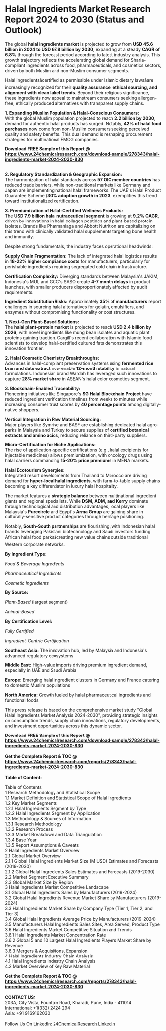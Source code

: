 <h1>Halal Ingredients Market Research Report 2024 to 2030 (Status and Outlook)</h1><p>The global <strong>halal ingredients market</strong> is projected to grow from <strong>USD 45.6 billion in 2024 to USD 67.8 billion by 2030</strong>, expanding at a steady <strong>CAGR of 6.8%</strong> through the forecast period according to latest industry analysis. This growth trajectory reflects the accelerating global demand for Sharia-compliant ingredients across food, pharmaceuticals, and cosmetics sectors, driven by both Muslim and non-Muslim consumer segments.</p><p>Halal ingredientsâcertified as permissible under Islamic dietary lawsâare increasingly recognized for their <strong>quality assurance, ethical sourcing, and alignment with clean label trends</strong>. Beyond their religious significance, these ingredients now appeal to mainstream consumers seeking allergen-free, ethically produced alternatives with transparent supply chains.</p><p><strong>1. Expanding Muslim Population &amp; Halal-Conscious Consumers:</strong><br>
With the global Muslim population projected to reach <strong>2.2 billion by 2030</strong>, demand for authentic halal products has surged. Notably, <strong>42% of halal food purchases</strong> now come from non-Muslim consumers seeking perceived quality and safety benefits. This dual demand is reshaping procurement strategies for multinational FMCG companies.</p><div><b>Download FREE Sample of this Report @ 
            <a href="https://www.24chemicalresearch.com/download-sample/278343/halal-ingredients-market-2024-2030-830">
            https://www.24chemicalresearch.com/download-sample/278343/halal-ingredients-market-2024-2030-830</a></b></div><br><p><strong>2. Regulatory Standardization &amp; Geographic Expansion:</strong><br>
The harmonization of halal standards across <strong>57 OIC member countries</strong> has reduced trade barriers, while non-traditional markets like Germany and Japan are implementing national halal frameworks. The UAE's Halal Product Guarantee Scheme (<strong>30% adoption growth in 2023</strong>) exemplifies this trend toward institutionalized certification.</p><p><strong>3. Premiumization of Halal-Certified Wellness Products:</strong><br>
The <strong>USD 7.9 billion halal nutraceutical segment</strong> is growing at <strong>9.2% CAGR</strong>, driven by innovations in halal collagen peptides and plant-based protein isolates. Brands like Pharmaniaga and Abbott Nutrition are capitalizing on this trend with clinically validated halal supplements targeting bone health and immunity.</p><p>Despite strong fundamentals, the industry faces operational headwinds:</p><p><strong>Supply Chain Fragmentation:</strong> The lack of integrated halal logistics results in <strong>18-22% higher compliance costs</strong> for manufacturers, particularly for perishable ingredients requiring segregated cold chain infrastructure.</p><p><strong>Certification Complexity:</strong> Diverging standards between Malaysia's JAKIM, Indonesia's MUI, and GCC's SASO create <strong>4-7 month delays</strong> in product launches, with smaller producers disproportionately affected by audit requirements.</p><p><strong>Ingredient Substitution Risks:</strong> Approximately <strong>35% of manufacturers</strong> report challenges in sourcing halal alternatives for gelatin, emulsifiers, and enzymes without compromising functionality or cost structures.</p><p><strong>1. Next-Gen Plant-Based Solutions:</strong><br>
The <strong>halal plant-protein market</strong> is projected to reach <strong>USD 2.4 billion by 2026</strong>, with novel ingredients like mung bean isolates and aquatic plant proteins gaining traction. Cargill's recent collaboration with Islamic food scientists to develop halal-certified cultured fats demonstrates this innovation frontier.</p><p><strong>2. Halal Cosmetic Chemistry Breakthroughs:</strong><br>
Advances in halal-compliant preservation systems using <strong>fermented rice bran and date extract</strong> now enable <strong>12-month stability</strong> in natural formulations. Indonesian brand Wardah has leveraged such innovations to capture <strong>28% market share</strong> in ASEAN's halal color cosmetics segment.</p><p><strong>3. Blockchain-Enabled Traceability:</strong><br>
Pioneering initiatives like Singapore's <strong>SG Halal Blockchain Project</strong> have reduced ingredient verification timelines from weeks to minutes while increasing consumer trust scores by <strong>40 percentage points</strong> among digitally-native shoppers.</p><p><strong>Vertical Integration in Raw Material Sourcing:</strong><br>
	Major players like Symrise and BASF are establishing dedicated halal agro-parks in Malaysia and Turkey to secure supplies of <strong>certified botanical extracts and amino acids</strong>, reducing reliance on third-party suppliers.</p><p><strong>Micro-Certification for Niche Applications:</strong><br>
	The rise of application-specific certifications (e.g., halal excipients for injectable medicines) allows premiumization, with oncology drugs using halal carriers commanding <strong>15-20% price premiums</strong> in MENA markets.</p><p><strong>Halal Ecotourism Synergies:</strong><br>
	Integrated resort developments from Thailand to Morocco are driving demand for <strong>hyper-local halal ingredients</strong>, with farm-to-table supply chains becoming a key differentiator in luxury halal hospitality.</p><p>The market features a <strong>strategic balance</strong> between multinational ingredient giants and regional specialists. While <strong>DSM, ADM, and Kerry</strong> dominate through technological and distribution advantages, local players like Malaysia's <strong>Purecircle</strong> and Egypt's <strong>Arma Group</strong> are gaining share in culturally-sensitive product categories through heritage positioning.</p><p>Notably, <strong>South-South partnerships</strong> are flourishing, with Indonesian halal brands leveraging Pakistani biotechnology and Saudi investors funding African halal food parksâcreating new value chains outside traditional Western corporate networks.</p><p><strong>By Ingredient Type:</strong></p><p><em>Food &amp; Beverage Ingredients</em></p><p><em>Pharmaceutical Ingredients</em></p><p><em>Cosmetic Ingredients</em></p><p><strong>By Source:</strong></p><p><em>Plant-Based</em> (largest segment)</p><p><em>Animal-Based</em></p><p><strong>By Certification Level:</strong></p><p><em>Fully Certified</em></p><p><em>Ingredient-Centric Certification</em></p><p><strong>Southeast Asia:</strong> The innovation hub, led by Malaysia and Indonesia's advanced regulatory ecosystems</p><p><strong>Middle East:</strong> High-value imports driving premium ingredient demand, especially in UAE and Saudi Arabia</p><p><strong>Europe:</strong> Emerging halal ingredient clusters in Germany and France catering to domestic Muslim populations</p><p><strong>North America:</strong> Growth fueled by halal pharmaceutical ingredients and functional foods</p><p>This press release is based on the comprehensive market study "Global Halal Ingredients Market Analysis 2024-2030", providing strategic insights on consumption trends, supply chain innovations, regulatory developments, and investment opportunities across this dynamic sector.</p><div><b>Download FREE Sample of this Report @ 
            <a href="https://www.24chemicalresearch.com/download-sample/278343/halal-ingredients-market-2024-2030-830">
            https://www.24chemicalresearch.com/download-sample/278343/halal-ingredients-market-2024-2030-830</a></b></div><br><div><b>Get the Complete Report & TOC @ 
            <a href="https://www.24chemicalresearch.com/reports/278343/halal-ingredients-market-2024-2030-830">
            https://www.24chemicalresearch.com/reports/278343/halal-ingredients-market-2024-2030-830</a></b></div><br>
            <b>Table of Content:</b><p>Table of Contents<br />
1 Research Methodology and Statistical Scope<br />
1.1 Market Definition and Statistical Scope of Halal Ingredients<br />
1.2 Key Market Segments<br />
1.2.1 Halal Ingredients Segment by Type<br />
1.2.2 Halal Ingredients Segment by Application<br />
1.3 Methodology & Sources of Information<br />
1.3.1 Research Methodology<br />
1.3.2 Research Process<br />
1.3.3 Market Breakdown and Data Triangulation<br />
1.3.4 Base Year<br />
1.3.5 Report Assumptions & Caveats<br />
2 Halal Ingredients Market Overview<br />
2.1 Global Market Overview<br />
2.1.1 Global Halal Ingredients Market Size (M USD) Estimates and Forecasts (2019-2030)<br />
2.1.2 Global Halal Ingredients Sales Estimates and Forecasts (2019-2030)<br />
2.2 Market Segment Executive Summary<br />
2.3 Global Market Size by Region<br />
3 Halal Ingredients Market Competitive Landscape<br />
3.1 Global Halal Ingredients Sales by Manufacturers (2019-2024)<br />
3.2 Global Halal Ingredients Revenue Market Share by Manufacturers (2019-2024)<br />
3.3 Halal Ingredients Market Share by Company Type (Tier 1, Tier 2, and Tier 3)<br />
3.4 Global Halal Ingredients Average Price by Manufacturers (2019-2024)<br />
3.5 Manufacturers Halal Ingredients Sales Sites, Area Served, Product Type<br />
3.6 Halal Ingredients Market Competitive Situation and Trends<br />
3.6.1 Halal Ingredients Market Concentration Rate<br />
3.6.2 Global 5 and 10 Largest Halal Ingredients Players Market Share by Revenue<br />
3.6.3 Mergers & Acquisitions, Expansion<br />
4 Halal Ingredients Industry Chain Analysis<br />
4.1 Halal Ingredients Industry Chain Analysis<br />
4.2 Market Overview of Key Raw Material</p><div><b>Get the Complete Report & TOC @ 
            <a href="https://www.24chemicalresearch.com/reports/278343/halal-ingredients-market-2024-2030-830">
            https://www.24chemicalresearch.com/reports/278343/halal-ingredients-market-2024-2030-830</a></b></div><br><b>CONTACT US:</b><br>
            203A, City Vista, Fountain Road, Kharadi, Pune, India - 411014<br>
            International: +1(332) 2424 294<br>
            Asia: +91 9169162030 <br><br>
            Follow Us On LinkedIn: <a href="https://www.linkedin.com/company/24chemicalresearch/">24ChemicalResearch LinkedIn</a>
